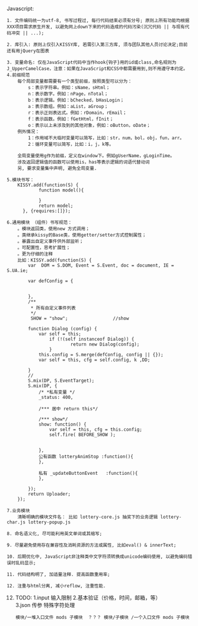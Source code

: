 Javascript:

	1. 文件编码统一为utf-8, 书写过程过, 每行代码结束必须有分号; 原则上所有功能均根据XXX项目需求原生开发, 以避免网上down下来的代码造成的代码污染(沉冗代码 || 与现有代码冲突 || ...);

	2. 库引入: 原则上仅引入KISSY库, 若需引入第三方库, 须与团队其他人员讨论决定;目前 还有用jQuery在图表

	3. 变量命名: 仅在JavaScript代码中当作hook{钩子}用的id或class,命名规则为J_UpperCamelCase，注意：如果在JavaScript和CSS中都需要用到,则不用遵守本约定。
	4.前缀规范
		每个局部变量都需要有一个类型前缀，按照类型可以分为：
			s：表示字符串。例如：sName，sHtml；
			n：表示数字。例如：nPage，nTotal；
			b：表示逻辑。例如：bChecked，bHasLogin；
			a：表示数组。例如：aList，aGroup；
			r：表示正则表达式。例如：rDomain，rEmail；
			f：表示函数。例如：fGetHtml，fInit；
			o：表示以上未涉及到的其他对象，例如：oButton，oDate；
		例外情况：
			1：作用域不大临时变量可以简写，比如：str，num，bol，obj，fun，arr。
			2：循环变量可以简写，比如：i，j，k等。

		全局变量使用g作为前缀，定义在window下。例如gUserName，gLoginTime。
		涉及返回逻辑值的函数可以使用is，has等表示逻辑的词语代替动词
		另, 要求变量集中声明, 避免全局变量.

	5.模块书写：
		KISSY.add(function(S) {
	    		function model(){
	 
	    		}
	    		return model;
		  }, {requires:[]});

	6.通用模块 （组件）书写规范：
		。模块返回类，使用new 方式调用；
		。类继承kissy的Base类，使用getter/setter方式控制属性；	
		。暴露出自定义事件供外部监听；
		。可配置性，思考扩展性；
		。更为仔细的注释
		比如：KISSY.add(function(S) {
			var  DOM = S.DOM, Event = S.Event, doc = document, IE = S.UA.ie;
		
			var defConfig = {
				
				
			},
			/**
			 * 所有自定义事件列表
			 */
			 SHOW = "show";					//show
	
			function Dialog (config) {
				var self = this; 
		        	if (!(self instanceof Dialog)) { 
		            		return new Dialog(config); 
		        	}		
				this.config = S.merge(defConfig, config || {});
				var self = this, cfg = self.config, k ,DD;
				
			}
			//
			S.mix(DP, S.EventTarget);
			S.mix(DP, {
				/* *私有变量 */
				_status: 400,
		
				/*** 居中 return this*/
			
				/*** show*/
		        show: function() {
		            var self = this, cfg = this.config;
		            self.fire( BEFORE_SHOW );
				
			
				},
				公有函数 lotteryAnimStop :function(){
				},
		
				私有 _updateButtonEvent	:function(){
				},
				
			});
	    	return Uploader;
		});
		
	7.业务模块
		清晰明确的模块文件名： 比如 lottery-core.js 抽奖下的业务逻辑 lottery-char.js lottery-popup.js 

	8. 命名语义化, 尽可能利用英文单词或其缩写;
	
	9. 尽量避免使用存在兼容性及消耗资源的方法或属性, 比如eval() & innerText;
	
	10. 后期优化中, JavaScript非注释类中文字符须转换成unicode编码使用, 以避免编码错误时乱码显示;
	
	11. 代码结构明了, 加适量注释. 提高函数重用率;
	
	12. 注重与html分离, 减小reflow, 注重性能.

			

	


12. TODO: 1.input  输入限制 
	      2.基本验证（价格，时间，邮箱，等）	
		3.json 传参 特殊字符处理	

		模块/一堆入口文件 mods 子模块  ？？？ 模块/子模块 /一个入口文件 mods 子模块
